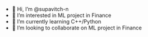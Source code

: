 - 👋 Hi, I’m @supavitch-n
- 👀 I’m interested in ML project in Finance
- 🌱 I’m currently learning C++/Python
- 💞️ I’m looking to collaborate on ML project in Finance

<!---
supavitch-n/supavitch-n is a ✨ special ✨ repository because its `README.md` (this file) appears on your GitHub profile.
You can click the Preview link to take a look at your changes.
--->
